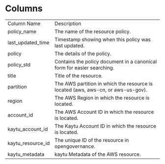 # Columns  

<table>
	<tr><td>Column Name</td><td>Description</td></tr>
	<tr><td>policy_name</td><td>The name of the resource policy.</td></tr>
	<tr><td>last_updated_time</td><td>Timestamp showing when this policy was last updated.</td></tr>
	<tr><td>policy</td><td>The details of the policy.</td></tr>
	<tr><td>policy_std</td><td>Contains the policy document in a canonical form for easier searching.</td></tr>
	<tr><td>title</td><td>Title of the resource.</td></tr>
	<tr><td>partition</td><td>The AWS partition in which the resource is located (aws, aws-cn, or aws-us-gov).</td></tr>
	<tr><td>region</td><td>The AWS Region in which the resource is located.</td></tr>
	<tr><td>account_id</td><td>The AWS Account ID in which the resource is located.</td></tr>
	<tr><td>kaytu_account_id</td><td>The Kaytu Account ID in which the resource is located.</td></tr>
	<tr><td>kaytu_resource_id</td><td>The unique ID of the resource in opengovernance.</td></tr>
	<tr><td>kaytu_metadata</td><td>kaytu Metadata of the AWS resource.</td></tr>
</table>
